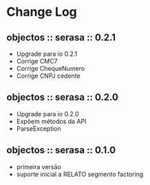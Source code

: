 # Change Log

## objectos :: serasa :: 0.2.1

* Upgrade para io 0.2.1
* Corrige CMC7
* Corrige ChequeNumero
* Corrige CNPJ cedente 

## objectos :: serasa :: 0.2.0

* Upgrade para io 0.2.0 
* Expõem métodos da API
* ParseException

## objectos :: serasa :: 0.1.0

* primeira versão
* suporte inicial a RELATO segmento factoring